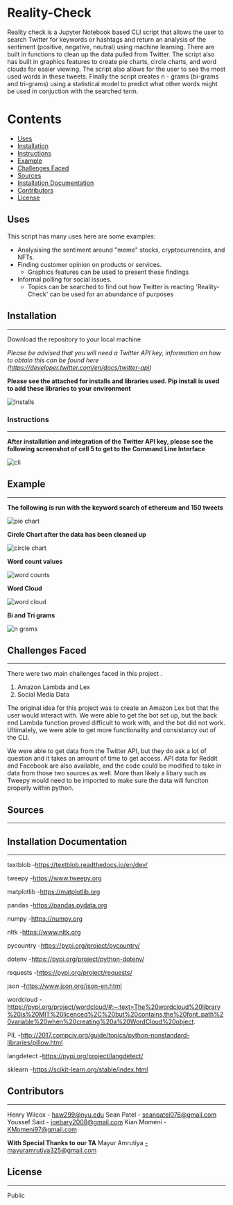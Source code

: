 # Reality-Check 



Reality check is a Jupyter Notebook based CLI script that allows the user to search Twitter for keywords or hashtags and return an analysis of the sentiment (positive, negative, neutral) using machine learning. There are built in functions to clean up the data pulled from Twitter. The script also has built in graphics features to create pie charts, circle charts, and word clouds for easier viewing. The script also allows for the user to see the most used words in these tweets. Finally the script creates n - grams (bi-grams and tri-grams) using a statistical model to predict what other words might be used in conjuction with the searched term.

Contents
========

 * [Uses](#Uses)
 * [Installation](#installation)
 * [Instructions](#Instructions)
 * [Example](#Example)
 * [Challenges Faced](#challenges-faced)
 * [Sources](#sources)
 * [Installation Documentation](#installation-documentation)
 * [Contributors](#contributors)
 * [License](#license)

## Uses

This script has many uses here are some examples:

+ Analysising the sentiment around "meme" stocks, cryptocurrencies, and NFTs.
+ Finding customer opinion on products or services.
  + Graphics features can be used to present these findings   
+ Informal polling for social issues.
  + Topics can be searched to find out how Twitter is reacting 
'Reality-Check' can be used for an abundance of purposes

## Installation
---
Download the repository to your local machine

*Please be advised that you will need a Twitter API key, information on how to obtain this can be found here (https://developer.twitter.com/en/docs/twitter-api)*

**Please see the attached for installs and libraries used. Pip install is used to add these libraries to your environment**

![Installs](https://github.com/joebary/Project-two_Team-4/blob/e179c0d7974d8110efcdd5d9a6f0c514481cd9f7/Images/installs.png)


### Instructions
---
**After installation and integration of the Twitter API key, please see the following screenshot of cell 5 to get to the Command Line Interface**

![cli](https://github.com/joebary/Project-two_Team-4/blob/e179c0d7974d8110efcdd5d9a6f0c514481cd9f7/Images/cli%20cell.png)


## Example
---

**The following is run with the keyword search of ethereum and 150 tweets**

![pie chart](https://github.com/joebary/Project-two_Team-4/blob/e179c0d7974d8110efcdd5d9a6f0c514481cd9f7/Images/pie%20chart.png)


**Circle Chart after the data has been cleaned up** 

![circle chart](https://github.com/joebary/Project-two_Team-4/blob/e179c0d7974d8110efcdd5d9a6f0c514481cd9f7/Images/circl%20chart.png)


**Word count values**

![word counts](https://github.com/joebary/Project-two_Team-4/blob/e179c0d7974d8110efcdd5d9a6f0c514481cd9f7/Images/word%20counts.png)


**Word Cloud**

![word cloud](https://github.com/joebary/Project-two_Team-4/blob/e179c0d7974d8110efcdd5d9a6f0c514481cd9f7/Images/word%20cloud.png)


**Bi and Tri grams**

![n grams](https://github.com/joebary/Project-two_Team-4/blob/e179c0d7974d8110efcdd5d9a6f0c514481cd9f7/Images/n%20grams.png)

## Challenges Faced
---
There were two main challenges faced in this project .

1. Amazon Lambda and Lex
2. Social Media Data

The original idea for this project was to create an Amazon Lex bot that the user would interact with. We were able to get the bot set up, but the back end Lambda function proved difficult to work with, and the bot did not work. Ultimately, we were able to get more functionality and consistancy out of the CLI.


We were able to get data from the Twitter API, but they do ask a lot of question and it takes an amount of time to get access. API data for Reddit and Facebook are also available, and the code could be modified to take in data from those two sources as well. More than likely a libary such as Tweepy would need to be imported to make sure the data will funciton properly within python.




## Sources
---



## Installation Documentation
---
textblob -https://textblob.readthedocs.io/en/dev/

tweepy -https://www.tweepy.org

matplotlib -https://matplotlib.org

pandas -https://pandas.pydata.org

numpy -https://numpy.org

nltk -https://www.nltk.org

pycountry -https://pypi.org/project/pycountry/

dotenv -https://pypi.org/project/python-dotenv/

requests -https://pypi.org/project/requests/

json  -https://www.json.org/json-en.html

wordcloud -https://pypi.org/project/wordcloud/#:~:text=The%20wordcloud%20library%20is%20MIT%20licenced%2C%20but%20contains,the%20font_path%20variable%20when%20creating%20a%20WordCloud%20object.

PIL -http://2017.compciv.org/guide/topics/python-nonstandard-libraries/pillow.html

langdetect -https://pypi.org/project/langdetect/

sklearn -https://scikit-learn.org/stable/index.html

## Contributors
---
Henry Wilcox - haw299@nyu.edu
Sean Patel - seanpatel076@gmail.com
Youssef Said - joebary2008@gmail.com
Kian Momeni - KMomeni97@gmail.com

**With Special Thanks to our TA**
Mayur Amrutiya -mayuramrutiya325@gmail.com


## License
---
Public 

